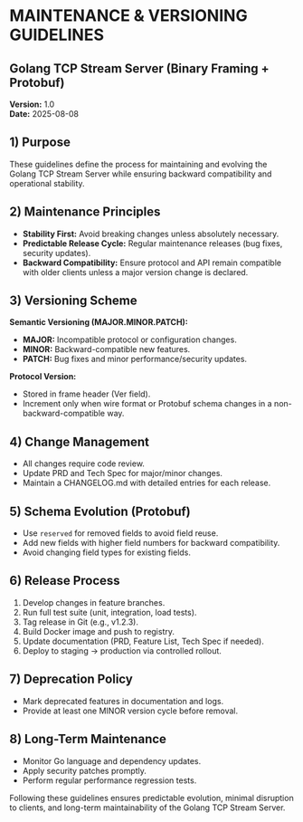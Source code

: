 # MAINTENANCE & VERSIONING GUIDELINES
## Golang TCP Stream Server (Binary Framing + Protobuf)

**Version:** 1.0  
**Date:** 2025-08-08  

## 1) Purpose

These guidelines define the process for maintaining and evolving the Golang TCP Stream Server while ensuring backward compatibility and operational stability.

## 2) Maintenance Principles

- **Stability First:** Avoid breaking changes unless absolutely necessary.
- **Predictable Release Cycle:** Regular maintenance releases (bug fixes, security updates).
- **Backward Compatibility:** Ensure protocol and API remain compatible with older clients unless a major version change is declared.

## 3) Versioning Scheme

**Semantic Versioning (MAJOR.MINOR.PATCH):**
- **MAJOR:** Incompatible protocol or configuration changes.
- **MINOR:** Backward-compatible new features.
- **PATCH:** Bug fixes and minor performance/security updates.

**Protocol Version:**
- Stored in frame header (Ver field).
- Increment only when wire format or Protobuf schema changes in a non-backward-compatible way.

## 4) Change Management

- All changes require code review.
- Update PRD and Tech Spec for major/minor changes.
- Maintain a CHANGELOG.md with detailed entries for each release.

## 5) Schema Evolution (Protobuf)

- Use `reserved` for removed fields to avoid field reuse.
- Add new fields with higher field numbers for backward compatibility.
- Avoid changing field types for existing fields.

## 6) Release Process

1. Develop changes in feature branches.
2. Run full test suite (unit, integration, load tests).
3. Tag release in Git (e.g., v1.2.3).
4. Build Docker image and push to registry.
5. Update documentation (PRD, Feature List, Tech Spec if needed).
6. Deploy to staging → production via controlled rollout.

## 7) Deprecation Policy

- Mark deprecated features in documentation and logs.
- Provide at least one MINOR version cycle before removal.

## 8) Long-Term Maintenance

- Monitor Go language and dependency updates.
- Apply security patches promptly.
- Perform regular performance regression tests.

Following these guidelines ensures predictable evolution, minimal disruption to clients, and long-term maintainability of the Golang TCP Stream Server.